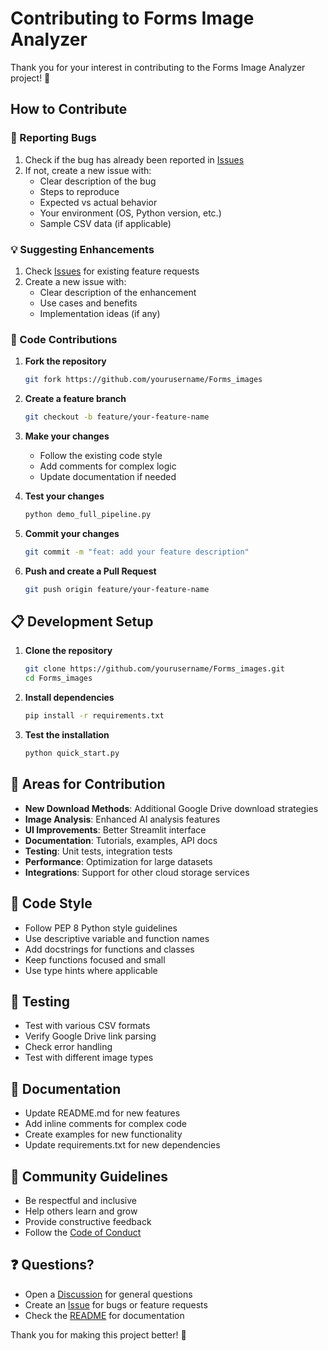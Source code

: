 # Contributing to Forms Image Analyzer

Thank you for your interest in contributing to the Forms Image Analyzer project! 🎉

## How to Contribute

### 🐛 Reporting Bugs

1. Check if the bug has already been reported in [Issues](../../issues)
2. If not, create a new issue with:
   - Clear description of the bug
   - Steps to reproduce
   - Expected vs actual behavior
   - Your environment (OS, Python version, etc.)
   - Sample CSV data (if applicable)

### 💡 Suggesting Enhancements

1. Check [Issues](../../issues) for existing feature requests
2. Create a new issue with:
   - Clear description of the enhancement
   - Use cases and benefits
   - Implementation ideas (if any)

### 🔧 Code Contributions

1. **Fork the repository**
   ```bash
   git fork https://github.com/yourusername/Forms_images
   ```

2. **Create a feature branch**
   ```bash
   git checkout -b feature/your-feature-name
   ```

3. **Make your changes**
   - Follow the existing code style
   - Add comments for complex logic
   - Update documentation if needed

4. **Test your changes**
   ```bash
   python demo_full_pipeline.py
   ```

5. **Commit your changes**
   ```bash
   git commit -m "feat: add your feature description"
   ```

6. **Push and create a Pull Request**
   ```bash
   git push origin feature/your-feature-name
   ```

## 📋 Development Setup

1. **Clone the repository**
   ```bash
   git clone https://github.com/yourusername/Forms_images.git
   cd Forms_images
   ```

2. **Install dependencies**
   ```bash
   pip install -r requirements.txt
   ```

3. **Test the installation**
   ```bash
   python quick_start.py
   ```

## 🎯 Areas for Contribution

- **New Download Methods**: Additional Google Drive download strategies
- **Image Analysis**: Enhanced AI analysis features
- **UI Improvements**: Better Streamlit interface
- **Documentation**: Tutorials, examples, API docs
- **Testing**: Unit tests, integration tests
- **Performance**: Optimization for large datasets
- **Integrations**: Support for other cloud storage services

## 📝 Code Style

- Follow PEP 8 Python style guidelines
- Use descriptive variable and function names
- Add docstrings for functions and classes
- Keep functions focused and small
- Use type hints where applicable

## 🧪 Testing

- Test with various CSV formats
- Verify Google Drive link parsing
- Check error handling
- Test with different image types

## 📖 Documentation

- Update README.md for new features
- Add inline comments for complex code
- Create examples for new functionality
- Update requirements.txt for new dependencies

## 🤝 Community Guidelines

- Be respectful and inclusive
- Help others learn and grow
- Provide constructive feedback
- Follow the [Code of Conduct](CODE_OF_CONDUCT.md)

## ❓ Questions?

- Open a [Discussion](../../discussions) for general questions
- Create an [Issue](../../issues) for bugs or feature requests
- Check the [README](README.md) for documentation

Thank you for making this project better! 🚀 